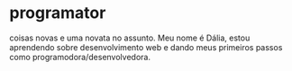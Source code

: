 # programator
coisas novas e uma novata no assunto.
Meu nome é Dália, estou aprendendo sobre desenvolvimento web e dando meus primeiros passos como programodora/desenvolvedora.
